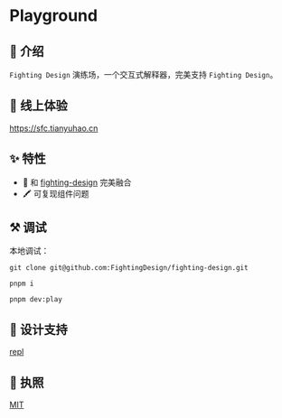 # Playground

## 🤟 介绍

`Fighting Design` 演练场，一个交互式解释器，完美支持 `Fighting Design`。

## 🐳 线上体验

https://sfc.tianyuhao.cn

## ✨ 特性

- 🚀 和 [fighting-design](https://github.com/FightingDesign/fighting-design) 完美融合
- 🖍️ 可复现组件问题

## ⚒️ 调试

本地调试：

```shell
git clone git@github.com:FightingDesign/fighting-design.git

pnpm i

pnpm dev:play
```

## 🙏 设计支持

[repl](https://github.com/vuejs/repl)

## 💬 执照

[MIT](https://github.com/FightingDesign/fighting-design/blob/master/packages/fighting-playground/LICENSE)
